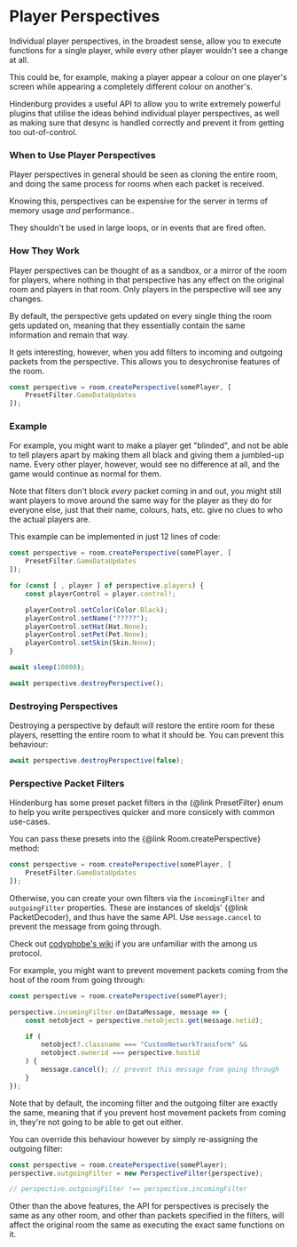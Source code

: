 # Player Perspectives

Individual player perspectives, in the broadest sense, allow you to execute
functions for a single player, while every other player wouldn't see a change
at all.

This could be, for example, making a player appear a colour on one player's 
screen while appearing a completely different colour on another's.

Hindenburg provides a useful API to allow you to write extremely powerful plugins
that utilise the ideas behind individual player perspectives, as well as making
sure that desync is handled correctly and prevent it from getting too out-of-control.

### When to Use Player Perspectives
Player perspectives in general should be seen as cloning the entire room, and
doing the same process for rooms when each packet is received.

Knowing this, perspectives can be expensive for the server in terms of memory 
usage _and_ performance..

They shouldn't be used in large loops, or in events that are fired often.

### How They Work
Player perspectives can be thought of as a sandbox, or a mirror of the room for
players, where nothing in that perspective has any effect on the original room
and players in that room. Only players in the perspective will see any changes.

By default, the perspective gets updated on every single thing the room gets
updated on, meaning that they essentially contain the same information and remain
that way.

It gets interesting, however, when you add filters to incoming and outgoing packets
from the perspective. This allows you to desychronise features of the room.

```ts
const perspective = room.createPerspective(somePlayer, [
    PresetFilter.GameDataUpdates
]);
```

### Example
For example, you might want to make a player get "blinded", and not be able to
tell players apart by making them all black and giving them a jumbled-up name.
Every other player, however, would see no difference at all, and the game would
continue as normal for them.

Note that filters don't block _every_ packet coming in and out, you might still
want players to move around the same way for the player as they do for everyone
else, just that their name, colours, hats, etc. give no clues to who the actual
players are.

This example can be implemented in just 12 lines of code:
```ts
const perspective = room.createPerspective(somePlayer, [
    PresetFilter.GameDataUpdates
]);

for (const [ , player ] of perspective.players) {
    const playerControl = player.control!;

    playerControl.setColor(Color.Black);
    playerControl.setName("?????");
    playerControl.setHat(Hat.None);
    playerControl.setPet(Pet.None);
    playerControl.setSkin(Skin.None);
}

await sleep(10000);

await perspective.destroyPerspective();
```

### Destroying Perspectives
Destroying a perspective by default will restore the entire room for these players,
resetting the entire room to what it should be. You can prevent this behaviour:
```ts
await perspective.destroyPerspective(false);
```

### Perspective Packet Filters
Hindenburg has some preset packet filters in the {@link PresetFilter} enum to
help you write perspectives quicker and more consicely with common use-cases.

You can pass these presets into the {@link Room.createPerspective} method:
```ts
const perspective = room.createPerspective(somePlayer, [
    PresetFilter.GameDataUpdates
]);
```

Otherwise, you can create your own filters via the `incomingFilter` and `outgoingFilter`
properties. These are instances of skeldjs' {@link PacketDecoder}, and thus have
the same API. Use `message.cancel` to prevent the message from going through.

Check out [codyphobe's wiki](https://github.com/codyphobe/among-us-protocol) if
you are unfamiliar with the among us protocol.

For example, you might want to prevent movement packets coming from the host of
the room from going through:
```ts
const perspective = room.createPerspective(somePlayer);

perspective.incomingFilter.on(DataMessage, message => {
    const netobject = perspective.netobjects.get(message.netid);

    if (
        netobject?.classname === "CustomNetworkTransform" &&
        netobject.ownerid === perspective.hostid
    ) {
        message.cancel(); // prevent this message from going through
    }
});
```

Note that by default, the incoming filter and the outgoing filter are exactly
the same, meaning that if you prevent host movement packets from coming in, they're
not going to be able to get out either.

You can override this behaviour however by simply re-assigning the outgoing filter:

```ts
const perspective = room.createPerspective(somePlayer);
perspective.outgoingFilter = new PerspectiveFilter(perspective);

// perspective.outgoingFilter !== perspective.incomingFilter
```

Other than the above features, the API for perspectives is precisely the same as
any other room, and other than packets specified in the filters, will affect the
original room the same as executing the exact same functions on it.